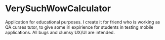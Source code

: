 # VerySuchWowCalculator
Application for educational purposes. I create it for friend who is working as QA curses tutor, to give some irl expirience for students in testing mobile applications. All bugs and clumsy UX/UI are intended.
